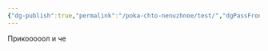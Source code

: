 ```yaml
---
{"dg-publish":true,"permalink":"/poka-chto-nenuzhnoe/test/","dgPassFrontmatter":true}
---
```


Прикооооол и че